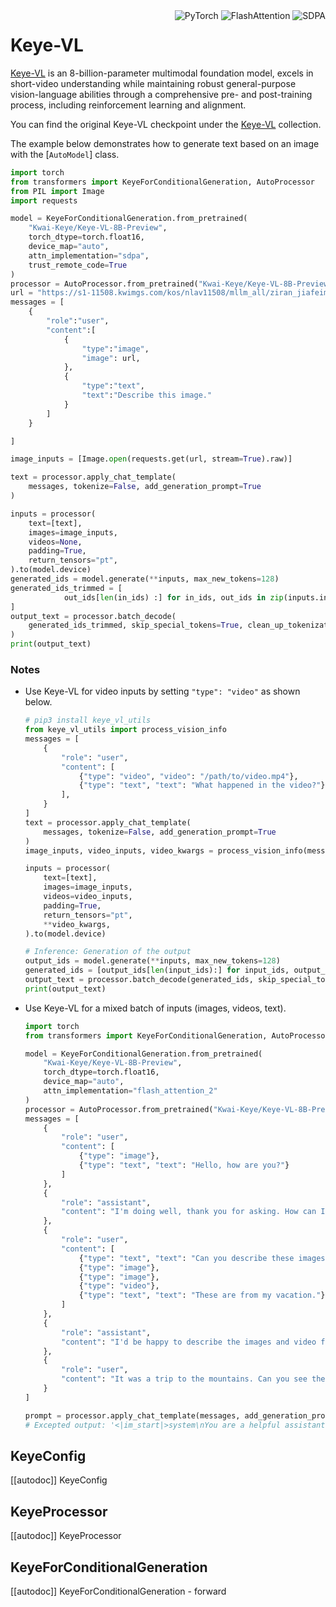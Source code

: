 <!--Copyright 2025 The Keye Team and The HuggingFace Inc. team. All rights reserved.

Licensed under the Apache License, Version 2.0 (the "License"); you may not use this file except in compliance with
the License. You may obtain a copy of the License at

http://www.apache.org/licenses/LICENSE-2.0

Unless required by applicable law or agreed to in writing, software distributed under the License is distributed on
an "AS IS" BASIS, WITHOUT WARRANTIES OR CONDITIONS OF ANY KIND, either express or implied. See the License for the
specific language governing permissions and limitations under the License.

⚠️ Note that this file is in Markdown but contain specific syntax for our doc-builder (similar to MDX) that may not be
rendered properly in your Markdown viewer.

-->

<div style="float: right;">
    <div class="flex flex-wrap space-x-1">
<img alt="PyTorch" src="https://img.shields.io/badge/PyTorch-DE3412?style=flat&logo=pytorch&logoColor=white">
<img alt="FlashAttention" src="https://img.shields.io/badge/%E2%9A%A1%EF%B8%8E%20FlashAttention-eae0c8?style=flat">
<img alt="SDPA" src="https://img.shields.io/badge/SDPA-DE3412?style=flat&logo=pytorch&logoColor=white">    </div>
</div>

# Keye-VL
[Keye-VL](https://huggingface.co/papers/2507.01949) is an 8-billion-parameter multimodal foundation model, excels in short-video understanding while maintaining robust general-purpose vision-language abilities through a comprehensive pre- and post-training process, including reinforcement learning and alignment.


You can find the original Keye-VL checkpoint under the [Keye-VL](https://huggingface.co/Kwai-Keye) collection.

The example below demonstrates how to generate text based on an image with the [`AutoModel`] class.

<hfoptions id="usage">

<hfoption id="AutoModel">

```py
import torch
from transformers import KeyeForConditionalGeneration, AutoProcessor
from PIL import Image
import requests

model = KeyeForConditionalGeneration.from_pretrained(
    "Kwai-Keye/Keye-VL-8B-Preview",
    torch_dtype=torch.float16,
    device_map="auto",
    attn_implementation="sdpa",
    trust_remote_code=True
)
processor = AutoProcessor.from_pretrained("Kwai-Keye/Keye-VL-8B-Preview", trust_remote_code=True)
url = "https://s1-11508.kwimgs.com/kos/nlav11508/mllm_all/ziran_jiafeimao_11.jpg"
messages = [
    {
        "role":"user",
        "content":[
            {
                "type":"image",
                "image": url,
            },
            {
                "type":"text",
                "text":"Describe this image."
            }
        ]
    }

]

image_inputs = [Image.open(requests.get(url, stream=True).raw)]

text = processor.apply_chat_template(
    messages, tokenize=False, add_generation_prompt=True
)

inputs = processor(
    text=[text],
    images=image_inputs,
    videos=None,
    padding=True,
    return_tensors="pt",
).to(model.device)
generated_ids = model.generate(**inputs, max_new_tokens=128)
generated_ids_trimmed = [
            out_ids[len(in_ids) :] for in_ids, out_ids in zip(inputs.input_ids, generated_ids)
]
output_text = processor.batch_decode(
    generated_ids_trimmed, skip_special_tokens=True, clean_up_tokenization_spaces=False
)
print(output_text)
```
</hfoption>

### Notes

- Use Keye-VL for video inputs by setting `"type": "video"` as shown below.
    ```python
    # pip3 install keye_vl_utils
    from keye_vl_utils import process_vision_info
    messages = [
        {
            "role": "user",
            "content": [
                {"type": "video", "video": "/path/to/video.mp4"},
                {"type": "text", "text": "What happened in the video?"},
            ],
        }
    ]
    text = processor.apply_chat_template(
        messages, tokenize=False, add_generation_prompt=True
    )
    image_inputs, video_inputs, video_kwargs = process_vision_info(messages, return_video_kwargs=True)

    inputs = processor(
        text=[text],
        images=image_inputs,
        videos=video_inputs,
        padding=True,
        return_tensors="pt",
        **video_kwargs,
    ).to(model.device)
    
    # Inference: Generation of the output
    output_ids = model.generate(**inputs, max_new_tokens=128)
    generated_ids = [output_ids[len(input_ids):] for input_ids, output_ids in zip(inputs.input_ids, output_ids)]
    output_text = processor.batch_decode(generated_ids, skip_special_tokens=True, clean_up_tokenization_spaces=True)
    print(output_text)
    ```
- Use Keye-VL for a mixed batch of inputs (images, videos, text).
    ```python
    import torch
    from transformers import KeyeForConditionalGeneration, AutoProcessor
    
    model = KeyeForConditionalGeneration.from_pretrained(
        "Kwai-Keye/Keye-VL-8B-Preview",
        torch_dtype=torch.float16,
        device_map="auto",
        attn_implementation="flash_attention_2"
    )
    processor = AutoProcessor.from_pretrained("Kwai-Keye/Keye-VL-8B-Preview")
    messages = [
        {
            "role": "user",
            "content": [
                {"type": "image"}, 
                {"type": "text", "text": "Hello, how are you?"}
            ]
        },
        {
            "role": "assistant",
            "content": "I'm doing well, thank you for asking. How can I assist you today?"
        },
        {
            "role": "user",
            "content": [
                {"type": "text", "text": "Can you describe these images and video?"}, 
                {"type": "image"}, 
                {"type": "image"}, 
                {"type": "video"}, 
                {"type": "text", "text": "These are from my vacation."}
            ]
        },
        {
            "role": "assistant",
            "content": "I'd be happy to describe the images and video for you. Could you please provide more context about your vacation?"
        },
        {
            "role": "user",
            "content": "It was a trip to the mountains. Can you see the details in the images and video?"
        }
    ]
    
    prompt = processor.apply_chat_template(messages, add_generation_prompt=True)
    # Excepted output: '<|im_start|>system\nYou are a helpful assistant.<|im_end|>\n<|im_start|>user\n<|vision_start|><|image_pad|><|vision_end|>Hello, how are you?<|im_end|>\n<|im_start|>assistant\nI'm doing well, thank you for asking. How can I assist you today?<|im_end|>\n<|im_start|>user\nCan you describe these images and video?<|vision_start|><|image_pad|><|vision_end|><|vision_start|><|image_pad|><|vision_end|><|vision_start|><|video_pad|><|vision_end|>These are from my vacation.<|im_end|>\n<|im_start|>assistant\nI'd be happy to describe the images and video for you. Could you please provide more context about your vacation?<|im_end|>\n<|im_start|>user\nIt was a trip to the mountains. Can you see the details in the images and video?<|im_end|>\n<|im_start|>assistant\n'
    
    ```

## KeyeConfig

[[autodoc]] KeyeConfig

## KeyeProcessor

[[autodoc]] KeyeProcessor

## KeyeForConditionalGeneration

[[autodoc]] KeyeForConditionalGeneration
    - forward
